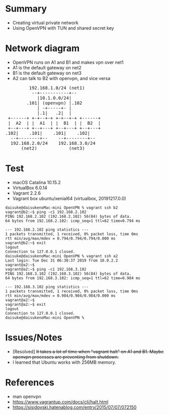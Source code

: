 # Summary

- Creating virtual private network
- Using OpenVPN with TUN and shared secret key

# Network diagram

- OpenVPN runs on A1 and B1 and makes vpn over net1
- A1 is the default gateway on net2
- B1 is the default gateway on net3
- A2 can talk to B2 with openvpn, and vice versa

<pre>
         192.168.1.0/24 (net1)
          --+-----------+--
            |10.1.0.0/24|
        .101| (openvpn) |.102
            | -+-----+- |
            |.1|   .2|  |
 +------+ +-+--+-+ +-+--+-+ +------+
 |  A2  | |  A1  | |  B1  | |  B2  |
 +--+---+ +--+---+ +--+---+ +--+---+
.102|    .101|    .101|    .102|
  --+--------+--    --+--------+--
  192.168.2.0/24    192.168.3.0/24
      (net2)            (net3)
</pre>

# Test

- macOS Catalina 10.15.2
- VirtualBox 6.0.14
- Vagrant 2.2.6
- Vagrant box ubuntu/xenial64 (virtualbox, 20191217.0.0)

```
daisuke@daisukenoMac-mini OpenVPN % vagrant ssh b2
vagrant@b2:~$ ping -c1 192.168.2.102
PING 192.168.2.102 (192.168.2.102) 56(84) bytes of data.
64 bytes from 192.168.2.102: icmp_seq=1 ttl=62 time=0.794 ms

--- 192.168.2.102 ping statistics ---
1 packets transmitted, 1 received, 0% packet loss, time 0ms
rtt min/avg/max/mdev = 0.794/0.794/0.794/0.000 ms
vagrant@b2:~$ exit
logout
Connection to 127.0.0.1 closed.
daisuke@daisukenoMac-mini OpenVPN % vagrant ssh a2
Last login: Tue Dec 31 06:38:37 2019 from 10.0.2.2
vagrant@a2:~$ 
vagrant@a2:~$ ping -c1 192.168.3.102
PING 192.168.3.102 (192.168.3.102) 56(84) bytes of data.
64 bytes from 192.168.3.102: icmp_seq=1 ttl=62 time=0.984 ms

--- 192.168.3.102 ping statistics ---
1 packets transmitted, 1 received, 0% packet loss, time 0ms
rtt min/avg/max/mdev = 0.984/0.984/0.984/0.000 ms
vagrant@a2:~$ 
vagrant@a2:~$ exit
logout
Connection to 127.0.0.1 closed.
daisuke@daisukenoMac-mini OpenVPN %
```

# Issues/Notes

- \[Resolved] ~~It takes a lot of time when "vagrant halt" on A1 and B1. Maybe openvpn processes are preventing from shutdown.~~
- I learned that Ubuntu works with 256MB memory.

# References

- man openvpn
- https://www.vagrantup.com/docs/cli/halt.html
- https://sisidovski.hatenablog.com/entry/2015/07/07/072150

